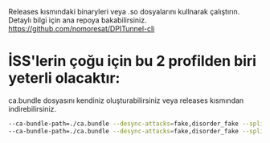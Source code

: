 Releases kısmındaki binaryleri veya .so dosyalarını kullnarak çalıştırın. Detaylı bilgi için ana repoya bakabilirsiniz.
https://github.com/nomoresat/DPITunnel-cli

# İSS'lerin çoğu için bu 2 profilden biri yeterli olacaktır:
ca.bundle dosyasını kendiniz oluşturabilirsiniz veya releases kısmından indirebilirsiniz.

```bash
--ca-bundle-path=./ca.bundle --desync-attacks=fake,disorder_fake --split-position=2 --auto-ttl=1-4-10 --min-ttl=3 --doh --doh-server=https://dns.google/dns-query --wsize=1 --wsfactor=6
--ca-bundle-path=./ca.bundle --desync-attacks=fake,disorder_fake --split-position=2 --wrong-seq --doh --doh-server=https://dns.google/dns-query --wsize=1 --wsfactor=6
```
